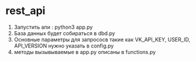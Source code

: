 # rest_api

1. Запустить апи : python3 app.py
2. База данных будет собираться в dbd.py
3. Основные параметры для запрососв такие как VK_API_KEY, USER_ID, API_VERSION нужно указать в config.py
4. методы вызывываемые в app.py описаны в functions.py
